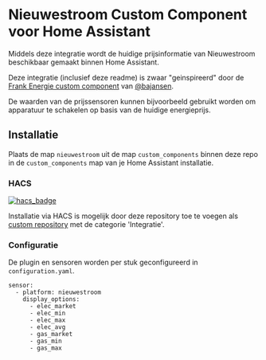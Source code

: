 # Nieuwestroom Custom Component voor Home Assistant
Middels deze integratie wordt de huidige prijsinformatie van Nieuwestroom beschikbaar gemaakt binnen Home Assistant.

Deze integratie (inclusief deze readme) is zwaar "geinspireerd" door de [Frank Energie custom component](https://github.com/bajansen/home-assistant-frank_energie) van [@bajansen](https://github.com/bajansen).

De waarden van de prijssensoren kunnen bijvoorbeeld gebruikt worden om apparatuur te schakelen op basis van de huidige energieprijs.

## Installatie
Plaats de map `nieuwestroom` uit de map `custom_components` binnen deze repo in de `custom_components` map van je Home Assistant installatie.

### HACS
[![hacs_badge](https://img.shields.io/badge/HACS-Custom-41BDF5.svg)](https://github.com/hacs/integration)

Installatie via HACS is mogelijk door deze repository toe te voegen als [custom repository](https://hacs.xyz/docs/faq/custom_repositories) met de categorie 'Integratie'.

### Configuratie

De plugin en sensoren worden per stuk geconfigureerd in `configuration.yaml`.

```
sensor:
  - platform: nieuwestroom
    display_options:
      - elec_market
      - elec_min
      - elec_max
      - elec_avg
      - gas_market
      - gas_min
      - gas_max
```
